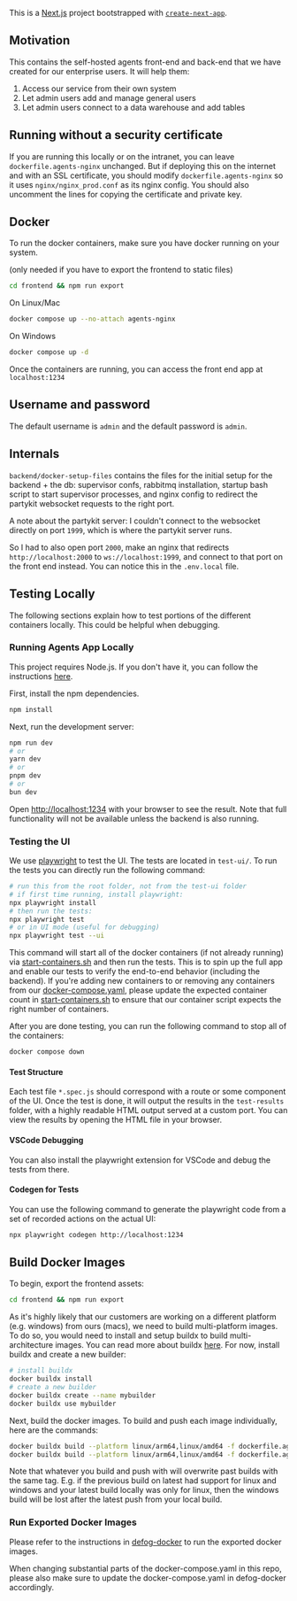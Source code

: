 This is a [Next.js](https://nextjs.org/) project bootstrapped with [`create-next-app`](https://github.com/vercel/next.js/tree/canary/packages/create-next-app).

## Motivation

This contains the self-hosted agents front-end and back-end that we have created for our enterprise users. It will help them:

1. Access our service from their own system
2. Let admin users add and manage general users
3. Let admin users connect to a data warehouse and add tables

## Running without a security certificate

If you are running this locally or on the intranet, you can leave `dockerfile.agents-nginx` unchanged. But if deploying this on the internet and with an SSL certificate, you should modify `dockerfile.agents-nginx` so it uses `nginx/nginx_prod.conf` as its nginx config. You should also uncomment the lines for copying the certificate and private key.

## Docker

To run the docker containers, make sure you have docker running on your system.

(only needed if you have to export the frontend to static files)

```bash
cd frontend && npm run export
```

On Linux/Mac

```bash
docker compose up --no-attach agents-nginx
```

On Windows

```bash
docker compose up -d
```

Once the containers are running, you can access the front end app at `localhost:1234`

## Username and password

The default username is `admin` and the default password is `admin`.

## Internals

`backend/docker-setup-files` contains the files for the initial setup for the backend + the db: supervisor confs, rabbitmq installation, startup bash script to start supervisor processes, and nginx config to redirect the partykit websocket requests to the right port.

A note about the partykit server: I couldn't connect to the websocket directly on port `1999`, which is where the partykit server runs.

So I had to also open port `2000`, make an nginx that redirects `http://localhost:2000` to `ws://localhost:1999`, and connect to that port on the front end instead. You can notice this in the `.env.local` file.

## Testing Locally

The following sections explain how to test portions of the different containers locally. This could be helpful when debugging.

### Running Agents App Locally

This project requires Node.js. If you don't have it, you can follow the instructions [here](https://docs.npmjs.com/downloading-and-installing-node-js-and-npm#using-a-node-installer-to-install-nodejs-and-npm).

First, install the npm dependencies.

```bash
npm install
```

Next, run the development server:

```bash
npm run dev
# or
yarn dev
# or
pnpm dev
# or
bun dev
```

Open [http://localhost:1234](http://localhost:1234) with your browser to see the result. Note that full functionality will not be available unless the backend is also running.

### Testing the UI

We use [playwright](https://playwright.dev/) to test the UI. The tests are located in `test-ui/`. To run the tests you can directly run the following command:

```bash
# run this from the root folder, not from the test-ui folder
# if first time running, install playwright:
npx playwright install
# then run the tests:
npx playwright test
# or in UI mode (useful for debugging)
npx playwright test --ui
```

This command will start all of the docker containers (if not already running) via [start-containers.sh](test-ui/start-containers.sh) and then run the tests. This is to spin up the full app and enable our tests to verify the end-to-end behavior (including the backend). If you're adding new containers to or removing any containers from our [docker-compose.yaml](docker-compose.yaml), please update the expected container count in [start-containers.sh](test-ui/start-containers.sh) to ensure that our container script expects the right number of containers.

After you are done testing, you can run the following command to stop all of the containers:

```bash
docker compose down
```

#### Test Structure

Each test file `*.spec.js` should correspond with a route or some component of the UI. Once the test is done, it will output the results in the `test-results` folder, with a highly readable HTML output served at a custom port. You can view the results by opening the HTML file in your browser.

#### VSCode Debugging

You can also install the playwright extension for VSCode and debug the tests from there.

#### Codegen for Tests

You can use the following command to generate the playwright code from a set of recorded actions on the actual UI:

```sh
npx playwright codegen http://localhost:1234
```

## Build Docker Images

To begin, export the frontend assets:

```bash
cd frontend && npm run export
```

As it's highly likely that our customers are working on a different platform (e.g. windows) from ours (macs), we need to build multi-platform images. To do so, you would need to install and setup buildx to build multi-architecture images. You can read more about buildx [here](https://docs.docker.com/buildx/working-with-buildx/). For now, install buildx and create a new builder:

```bash
# install buildx
docker buildx install
# create a new builder
docker buildx create --name mybuilder
docker buildx use mybuilder
```

Next, build the docker images. To build and push each image individually, here are the commands:

```bash
docker buildx build --platform linux/arm64,linux/amd64 -f dockerfile.agents-python-server-export -t defogai/agents-python-server:latest --push .
docker buildx build --platform linux/arm64,linux/amd64 -f dockerfile.agents-nginx -t defogai/agents-nginx:latest --push .
```

Note that whatever you build and push with will overwrite past builds with the same tag. E.g. if the previous build on latest had support for linux and windows and your latest build locally was only for linux, then the windows build will be lost after the latest push from your local build.

### Run Exported Docker Images

Please refer to the instructions in [defog-docker](https://github.com/defog-ai/defog-docker) to run the exported docker images.

When changing substantial parts of the docker-compose.yaml in this repo, please also make sure to update the docker-compose.yaml in defog-docker accordingly.

